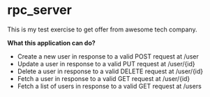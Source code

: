 # rpc_server

This is my test exercise to get offer from awesome tech company.

**What this application can do?**

- Create a new user in response to a valid POST request at /user
- Update a user in response to a valid PUT request at /user/{id}
- Delete a user in response to a valid DELETE request at /user/{id}
- Fetch a user in response to a valid GET request at /user/{id}
- Fetch a list of users in response to a valid GET request at /users
